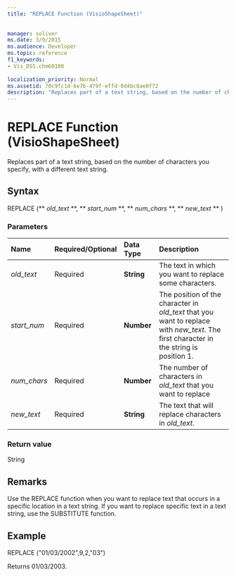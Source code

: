 ```yaml
---
title: "REPLACE Function (VisioShapeSheet)"
 
 
manager: soliver
ms.date: 3/9/2015
ms.audience: Developer
ms.topic: reference
f1_keywords:
- Vis_DSS.chm60108
 
localization_priority: Normal
ms.assetid: 70c9fc1d-6e7b-479f-effd-0d4bc8ae0f72
description: "Replaces part of a text string, based on the number of characters you specify, with a different text string."
---
```


# REPLACE Function (VisioShapeSheet)

Replaces part of a text string, based on the number of characters you specify, with a different text string.
  
## Syntax

REPLACE (** *old_text* **, ** *start_num* **, ** *num_chars* **, ** *new_text* ** ) 
  
### Parameters

|**Name**|**Required/Optional**|**Data Type**|**Description**|
|:-----|:-----|:-----|:-----|
| _old_text_ <br/> |Required  <br/> |**String** <br/> |The text in which you want to replace some characters.  <br/> |
| _start_num_ <br/> |Required  <br/> |**Number** <br/> |The position of the character in  _old_text_ that you want to replace with  _new_text_. The first character in the string is position 1.  <br/> |
| _num_chars_ <br/> |Required  <br/> |**Number** <br/> |The number of characters in  _old_text_ that you want to replace  <br/> |
| _new_text_ <br/> |Required  <br/> |**String** <br/> |The text that will replace characters in  _old_text_.  <br/> |
   
### Return value

String
  
## Remarks

Use the REPLACE function when you want to replace text that occurs in a specific location in a text string. If you want to replace specific text in a text string, use the SUBSTITUTE function.
  
## Example

REPLACE ("01/03/2002",9,2,"03") 
  
Returns 01/03/2003. 
  

